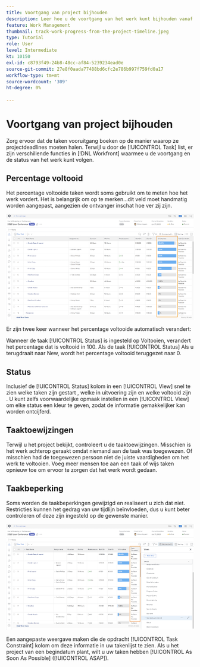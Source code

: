 ```yaml
---
title: Voortgang van project bijhouden
description: Leer hoe u de voortgang van het werk kunt bijhouden vanaf de projecttijdlijn in [!DNL  Workfront] het gebruiken van percent volledig, status, taken, of beperkingen.
feature: Work Management
thumbnail: track-work-progress-from-the-project-timeline.jpeg
type: Tutorial
role: User
level: Intermediate
kt: 10150
exl-id: c8793f49-24b8-48cc-af84-5239234ead0e
source-git-commit: 27e8f0aada77488bd6cfc2e786b997f759fd0a17
workflow-type: tm+mt
source-wordcount: '309'
ht-degree: 0%

---
```


# Voortgang van project bijhouden

Zorg ervoor dat de taken vooruitgang boeken op de manier waarop ze projectdeadlines moeten halen. Terwijl u door de [!UICONTROL Task] list, er zijn verschillende functies in [!DNL  Workfront] waarmee u de voortgang en de status van het werk kunt volgen.

## Percentage voltooid

Het percentage voltooide taken wordt soms gebruikt om te meten hoe het werk vordert. Het is belangrijk om op te merken...dit veld moet handmatig worden aangepast, aangezien de ontvanger inschat hoe ver zij zijn.

![Lijst met projecttaken weergeven [!UICONTROL Percent Complete] kolom](assets/planner-fund-task-percent-complete.png)

Er zijn twee keer wanneer het percentage voltooide automatisch verandert:

Wanneer de taak [!UICONTROL Status] is ingesteld op Voltooien, verandert het percentage dat is voltooid in 100.
Als de taak [!UICONTROL Status] Als u terugdraait naar New, wordt het percentage voltooid teruggezet naar 0.

## Status

Inclusief de [!UICONTROL Status] kolom in een [!UICONTROL View] snel te zien welke taken zijn gestart , welke in uitvoering zijn en welke voltooid zijn . U kunt zelfs voorwaardelijke opmaak instellen in een [!UICONTROL View] om elke status een kleur te geven, zodat de informatie gemakkelijker kan worden ontcijferd.

## Taaktoewijzingen

Terwijl u het project bekijkt, controleert u de taaktoewijzingen. Misschien is het werk achterop geraakt omdat niemand aan de taak was toegewezen. Of misschien had de toegewezen persoon niet de juiste vaardigheden om het werk te voltooien. Voeg meer mensen toe aan een taak of wijs taken opnieuw toe om ervoor te zorgen dat het werk wordt gedaan.

## Taakbeperking

Soms worden de taakbeperkingen gewijzigd en realiseert u zich dat niet. Restricties kunnen het gedrag van uw tijdlijn beïnvloeden, dus u kunt beter controleren of deze zijn ingesteld op de gewenste manier.

![Lijst met projecttaken met de taakbeperkingskolom](assets/planner-fund-task-constraint.png)

Een aangepaste weergave maken die de opdracht [!UICONTROL Task Constraint] kolom om deze informatie in uw takenlijst te zien. Als u het project van een begindatum plant, wilt u uw taken hebben [!UICONTROL As Soon As Possible] ([!UICONTROL ASAP]).
